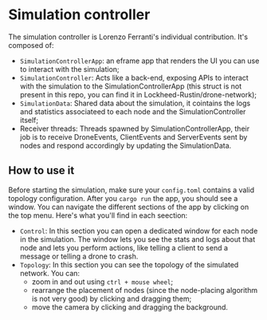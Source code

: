 
# Simulation controller
The simulation controller is Lorenzo Ferranti's individual contribution. It's composed of:
- `SimulationControllerApp`: an eframe app that renders the UI you can use to interact with the simulation;
- `SimulationController`: Acts like a back-end, exposing APIs to interact with the simulation to the SimulationControllerApp (this struct is not present in this repo, you can find it in Lockheed-Rustin/drone-network);
- `SimulationData`: Shared data about the simulation, it cointains the logs and statistics associateed to each node and the SimulationController itself;
- Receiver threads: Threads spawned by SimulationControllerApp, their job is to receive DroneEvents, ClientEvents and ServerEvents sent by nodes and respond accordingly by updating the SimulationData.

## How to use it
Before starting the simulation, make sure your `config.toml` contains a valid topology configuration. After you `cargo run` the app, you should see a window. You can navigate the different sections of the app by clicking on the top menu. Here's what you'll find in each seection:
- `Control`: In this section you can open a dedicated window for each node in the simulation. The window lets you see the stats and logs about that node and lets you perform actions, like telling a client to send a message or telling a drone to crash.
- `Topology`: In this section you can see the topology of the simulated network. You can:
  - zoom in and out using `ctrl + mouse wheel`;
  - rearrange the placement of nodes (since the node-placing algorithm is not very good) by clicking and dragging them;
  - move the camera by clicking and dragging the background.
